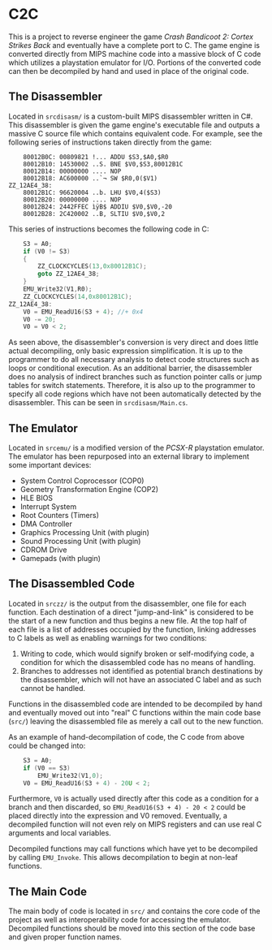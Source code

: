 # C2C #
This is a project to reverse engineer the game _Crash Bandicoot 2: Cortex Strikes Back_ and eventually have a complete port to C. The game engine is converted directly from MIPS machine code into a massive block of C code which utilizes a playstation emulator for I/O. Portions of the converted code can then be decompiled by hand and used in place of the original code.

## The Disassembler ##
Located in `srcdisasm/` is a custom-built MIPS disassembler written in C#. This disassembler is given the game engine's executable file and outputs a massive C source file which contains equivalent code. For example, see the following series of instructions taken directly from the game:

```
	80012B0C: 00809821 !... ADDU $S3,$A0,$R0
	80012B10: 14530002 ..S. BNE $V0,$S3,80012B1C
	80012B14: 00000000 .... NOP
	80012B18: AC600000 ..`¬ SW $R0,0($V1)
ZZ_12AE4_38:
	80012B1C: 96620004 ..b. LHU $V0,4($S3)
	80012B20: 00000000 .... NOP
	80012B24: 2442FFEC ìÿB$ ADDIU $V0,$V0,-20
	80012B28: 2C420002 ..B, SLTIU $V0,$V0,2
```

This series of instructions becomes the following code in C:

```C
	S3 = A0;
	if (V0 != S3)
	{
		ZZ_CLOCKCYCLES(13,0x80012B1C);
		goto ZZ_12AE4_38;
	}
	EMU_Write32(V1,R0);
	ZZ_CLOCKCYCLES(14,0x80012B1C);
ZZ_12AE4_38:
	V0 = EMU_ReadU16(S3 + 4); //+ 0x4
	V0 -= 20;
	V0 = V0 < 2;
```

As seen above, the disassembler's conversion is very direct and does little actual decompiling, only basic expression simplification. It is up to the programmer to do all necessary analysis to detect code structures such as loops or conditional execution. As an additional barrier, the disassembler does no analysis of indirect branches such as function pointer calls or jump tables for switch statements. Therefore, it is also up to the programmer to specify all code regions which have not been automatically detected by the disassembler. This can be seen in `srcdisasm/Main.cs`.

## The Emulator ##
Located in `srcemu/` is a modified version of the _PCSX-R_ playstation emulator. The emulator has been repurposed into an external library to implement some important devices:

* System Control Coprocessor (COP0)
* Geometry Transformation Engine (COP2)
* HLE BIOS
* Interrupt System
* Root Counters (Timers)
* DMA Controller
* Graphics Processing Unit (with plugin)
* Sound Processing Unit (with plugin)
* CDROM Drive
* Gamepads (with plugin)

## The Disassembled Code ##
Located in `srczz/` is the output from the disassembler, one file for each function. Each destination of a direct "jump-and-link" is considered to be the start of a new function and thus begins a new file. At the top half of each file is a list of addresses occupied by the function, linking addresses to C labels as well as enabling warnings for two conditions:

1. Writing to code, which would signify broken or self-modifying code, a condition for which the disassembled code has no means of handling.
2. Branches to addresses not identified as potential branch destinations by the disassembler, which will not have an associated C label and as such cannot be handled.

Functions in the disassembled code are intended to be decompiled by hand and eventually moved out into "real" C functions within the main code base (`src/`) leaving the disassembled file as merely a call out to the new function.

As an example of hand-decompilation of code, the C code from above could be changed into:

```C
	S3 = A0;
	if (V0 == S3)
		EMU_Write32(V1,0);
	V0 = EMU_ReadU16(S3 + 4) - 20U < 2;
```

Furthermore, `V0` is actually used directly after this code as a condition for a branch and then discarded, so `EMU_ReadU16(S3 + 4) - 20 < 2` could be placed directly into the expression and V0 removed. Eventually, a decompiled function will not even rely on MIPS registers and can use real C arguments and local variables.

Decompiled functions may call functions which have yet to be decompiled by calling `EMU_Invoke`. This allows decompilation to begin at non-leaf functions.

## The Main Code ##
The main body of code is located in `src/` and contains the core code of the project as well as interoperability code for accessing the emulator. Decompiled functions should be moved into this section of the code base and given proper function names.
